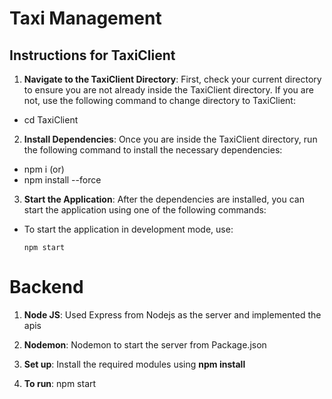 # Taxi Management

## Instructions for TaxiClient

1. **Navigate to the TaxiClient Directory**: First, check your current directory to ensure you are not already inside the TaxiClient directory. If you are not, use the following command to change directory to TaxiClient:
- cd TaxiClient


2. **Install Dependencies**: Once you are inside the TaxiClient directory, run the following command to install the necessary dependencies:
- npm i 
(or)
- npm install --force

3. **Start the Application**: After the dependencies are installed, you can start the application using one of the following commands:
- To start the application in development mode, use:
  ```
  npm start
  ```


# Backend 

1. **Node JS**: Used Express from Nodejs as the server and implemented the apis

2. **Nodemon**: Nodemon to start the server from Package.json
3. **Set up**: Install the required modules using **npm install**
4. **To run**: npm start
